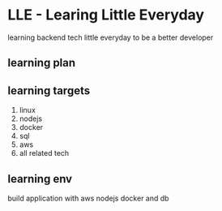 # LLE - Learing Little Everyday

learning backend tech little everyday to be a better developer

## learning plan

## learning targets

1. linux
2. nodejs
3. docker
4. sql
5. aws
6. all related tech

## learning env

build application with aws nodejs docker and db


